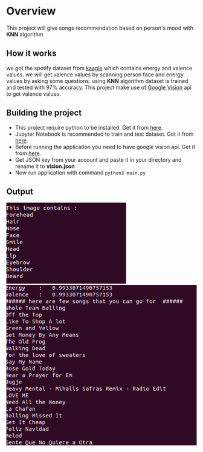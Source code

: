 # Overview
This project will give songs recommendation based on person's mood with **KNN** algorithm
## How it works
we got the spotify dataset from [kaagle](https://kaagle.com) which contains energy and valence values. we will get valence values by scanning person face and energy values by asking some questions. using **KNN** algorithm dataset is trained and tested with 97% accuracy. 
This project make use of [Google Vision](https://cloud.google.com/vision) api to get valence values.
## Building the project
* This project require python to be installed. Get it from [here](https://www.python.org/downloads/).
* Jupyter Notebook is recommended to train and test dataset. Get it from [here](https://docs.jupyter.org/en/latest/install/notebook-classic.html).
* Before running the application you need to have google vision api. Get it from [here](https://cloud.google.com/vision).
* Get JSON key from your account and paste it in your directory and rename it to **vision.json**
* Now run application with command ```python3 main.py```
## Output
![one](https://github.com/shanureddy4/Songs-Recommendation/blob/master/screenshots/onne.png)
![two](https://github.com/shanureddy4/Songs-Recommendation/blob/master/screenshots/two.png)
